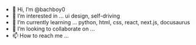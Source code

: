 - 👋 Hi, I’m @bachboy0
- 👀 I’m interested in ... ui design, self-driving
- 🌱 I’m currently learning ... python, html, css, react, next.js, docusaurus
- 💞️ I’m looking to collaborate on ...
- 📫 How to reach me ...

<!---
bachboy0/bachboy0 is a ✨ special ✨ repository because its `README.md` (this file) appears on your GitHub profile.
You can click the Preview link to take a look at your changes.
--->
